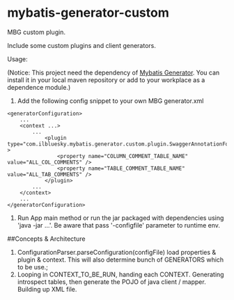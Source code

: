# mybatis-generator-custom
MBG custom plugin.

Include some custom plugins and client generators.
 
Usage:

(Notice: This project need the dependency of [Mybatis Generator](https://github.com/ArtoriaZhang/generator). You can install it in your local maven repository or add to your workplace as a dependence module.)

1. Add the following config snippet to your own MBG generator.xml

~~~
<generatorConfiguration>
	...
	<context ...>
        ...
		    <plugin type="com.ilbluesky.mybatis.generator.custom.plugin.SwaggerAnnotationForOraclePlugin" >
		    	<property name="COLUMN_COMMENT_TABLE_NAME" value="ALL_COL_COMMENTS" />
		    	<property name="TABLE_COMMENT_TABLE_NAME" value="ALL_TAB_COMMENTS" />
    		</plugin>
    	...
    </context>
    ...
</generatorConfiguration>
~~~

1. Run App main method or run the jar packaged with dependencies using 'java -jar ...'. Be aware that pass '-configfile'
parameter to runtime env.  


##Concepts & Architecture

1. ConfigurationParser.parseConfiguration(configFile) load properties & plugin & context. This will also determine bunch of GENERATORS which to be use.;
2. Looping in CONTEXT_TO_BE_RUN, handing each CONTEXT. Generating introspect tables, then generate the POJO of java client / mapper. Building up XML file.
